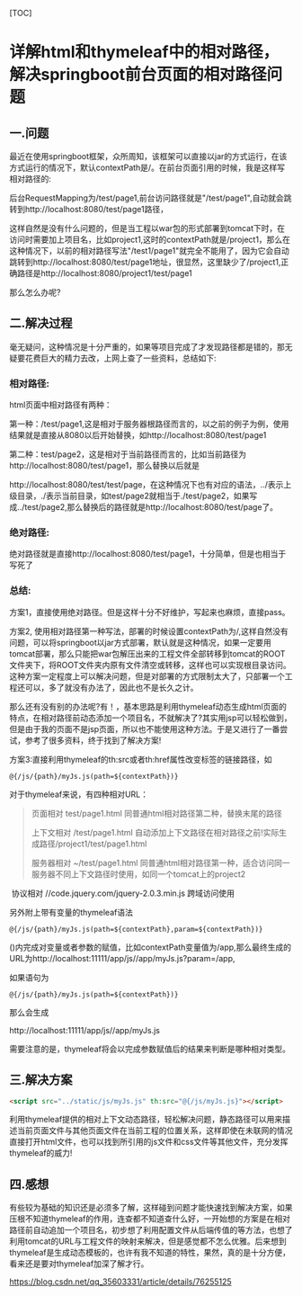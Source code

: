 [TOC]



# 详解html和thymeleaf中的相对路径，解决springboot前台页面的相对路径问题

## 一.问题

最近在使用springboot框架，众所周知，该框架可以直接以jar的方式运行，在该方式运行的情况下，默认contextPath是/。在前台页面引用的时候，我是这样写相对路径的:

后台RequestMapping为/test/page1,前台访问路径就是"/test/page1",自动就会跳转到http://localhost:8080/test/page1路径，

这样自然是没有什么问题的，但是当工程以war包的形式部署到tomcat下时，在访问时需要加上项目名，比如project1,这时的contextPath就是/project1，那么在这种情况下，以前的相对路径写法"/test1/page1"就完全不能用了，因为它会自动跳转到http://localhost:8080/test/page1地址，很显然，这里缺少了/project1,正确路径是http://localhost:8080/project1/test/page1

那么怎么办呢?

## 二.解决过程

毫无疑问，这种情况是十分严重的，如果等项目完成了才发现路径都是错的，那无疑要花费巨大的精力去改，上网上查了一些资料，总结如下:

### 相对路径:

html页面中相对路径有两种：

第一种：/test/page1,这是相对于服务器根路径而言的，以之前的例子为例，使用结果就是直接从8080以后开始替换，如http://localhost:8080/test/page1

第二种：test/page2，这是相对于当前路径而言的，比如当前路径为http://localhost:8080/test/page1，那么替换以后就是

http://localhost:8080/test/test/page，在这种情况下也有对应的语法，../表示上级目录，./表示当前目录，如test/page2就相当于./test/page2，如果写成../test/page2,那么替换后的路径就是http://localhost:8080/test/page了。

### 绝对路径:

绝对路径就是直接http://localhost:8080/test/page1，十分简单，但是也相当于写死了

### 总结:

方案1，直接使用绝对路径。但是这样十分不好维护，写起来也麻烦，直接pass。

方案2,   使用相对路径第一种写法，部署的时候设置contextPath为/,这样自然没有问题，可以将springboot以jar方式部署，默认就是这种情况，如果一定要用tomcat部署，那么只能把war包解压出来的工程文件全部转移到tomcat的ROOT文件夹下，将ROOT文件夹内原有文件清空或转移，这样也可以实现根目录访问。这种方案一定程度上可以解决问题，但是对部署的方式限制太大了，只部署一个工程还可以，多了就没有办法了，因此也不是长久之计。

那么还有没有别的办法呢?有！，基本思路是利用thymeleaf动态生成html页面的特点，在相对路径前动态添加一个项目名，不就解决了?其实用jsp可以轻松做到，但是由于我的页面不是jsp页面，所以也不能使用这种方法。于是又进行了一番尝试，参考了很多资料，终于找到了解决方案!

方案3:直接利用thymeleaf的th:src或者th:href属性改变标签的链接路径，如

```
@{/js/{path}/myJs.js(path=${contextPath})}
```

对于thymeleaf来说，有四种相对URL：

> 页面相对 test/page1.html  同普通html相对路径第二种，替换末尾的路径
>
> 上下文相对 /test/page1.html 自动添加上下文路径在相对路径之前!实际生成路径/project1/test/page1.html
>
> 服务器相对 ~/test/page1.html 同普通html相对路径第一种，适合访问同一服务器不同上下文路径时使用，如同一个tomcat上的project2

​        协议相对  //code.jquery.com/jquery-2.0.3.min.js 跨域访问使用

另外附上带有变量的thymeleaf语法

```
@{/js/{path}/myJs.js(path=${contextPath},param=${contextPath})}
```

()内完成对变量或者参数的赋值，比如contextPath变量值为/app,那么最终生成的URL为http://localhost:11111/app/js//app/myJs.js?param=/app,

如果语句为

```
@{/js/{path}/myJs.js(path=${contextPath})}
```

那么会生成

http://localhost:11111/app/js//app/myJs.js

需要注意的是，thymeleaf将会以完成参数赋值后的结果来判断是哪种相对类型。

## 三.解决方案

```html
<script src="../static/js/myJs.js" th:src="@{/js/myJs.js}"></script>
```

利用thymeleaf提供的相对上下文动态路径，轻松解决问题，静态路径可以用来描述当前页面文件与其他页面文件在当前工程的位置关系，这样即使在未联网的情况直接打开html文件，也可以找到所引用的js文件和css文件等其他文件，充分发挥thymeleaf的威力!

## 四.感想

有些较为基础的知识还是必须多了解，这样碰到问题才能快速找到解决方案，如果压根不知道thymeleaf的作用，连查都不知道查什么好，一开始想的方案是在相对路径前自动追加一个项目名，初步想了利用配置文件从后端传值的等方法，也想了利用tomcat的URL与工程文件的映射来解决，但是感觉都不怎么优雅。后来想到thymeleaf是生成动态模板的，也许有我不知道的特性，果然，真的是十分方便，看来还是要对thymeleaf加深了解才行。





https://blog.csdn.net/qq_35603331/article/details/76255125